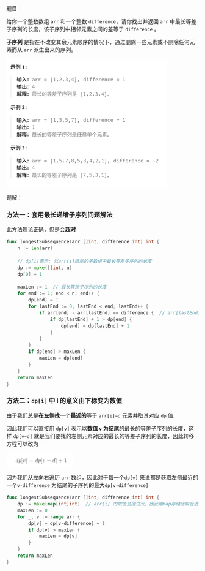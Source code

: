 题目：

给你一个整数数组 `arr` 和一个整数 `difference`，请你找出并返回 `arr` 中最长等差子序列的长度，该子序列中相邻元素之间的差等于 `difference` 。

**子序列** 是指在不改变其余元素顺序的情况下，通过删除一些元素或不删除任何元素而从 `arr` 派生出来的序列。

<img src="1218.最长定差子序列.assets/image-20231016185614035.png" alt="image-20231016185614035" style="zoom:50%;" />

题解：

### 方法一：套用最长递增子序列问题解法

此方法理论正确，但是会**超时**

```go
func longestSubsequence(arr []int, difference int) int {
    n := len(arr)

    // dp[i]表示: 以arr[i]结尾的子数组中最长等差子序列的长度
    dp := make([]int, n)
    dp[0] = 1

    maxLen := 1  // 最长等差子序列的长度
    for end := 1; end < n; end++ {
        dp[end] = 1
        for lastEnd := 0; lastEnd < end; lastEnd++ {
            if arr[end] - arr[lastEnd] == difference {  // arr[lastEnd]与arr[end]是等差关系，可以扩展
                if dp[lastEnd] + 1 > dp[end] {
                    dp[end] = dp[lastEnd] + 1
                }
            }
        }
        if dp[end] > maxLen {
            maxLen = dp[end]
        }
    }
    return maxLen
}
```

### 方法二：`dp[i]` 中 i 的意义由下标变为数值

由于我们总是**在左侧找**一个**最近的**等于 `arr[i]−d` 元素并取其对应 `dp` 值.

因此我们可以直接用 `dp[v]` 表示以**数值 `v` 为结尾**的最长的等差子序列的长度，这样 `dp[v−d]` 就是我们要找的左侧元素对应的最长的等差子序列的长度，因此转移方程可以改为

<img src="1218.最长定差子序列.assets/image-20231016185843652.png" alt="image-20231016185843652" style="zoom:50%;" />

因为我们从左向右遍历 `arr` 数组，因此对于每一个`dp[v]` 来说都是获取左侧最近的一个`v-difference` 为结尾的子序列的最大`dp[v-difference]`

```go
func longestSubsequence(arr []int, difference int) int {
    dp := make(map[int]int)  // arr[i] 的取值范围过大，因此用map存储比较合适
    maxLen := 0
    for _, v := range arr {
        dp[v] = dp[v-difference] + 1
        if dp[v] > maxLen {
            maxLen = dp[v]
        }
    }
    return maxLen
}
```

